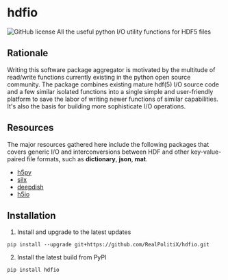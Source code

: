 # hdfio
![GitHub license](https://img.shields.io/github/license/RealPolitiX/hdfio)
All the useful python I/O utility functions for HDF5 files

## Rationale
Writing this software package aggregator is motivated by the multitude of read/write functions currently existing in the python open source community. The package combines existing mature hdf(5) I/O source code and a few similar isolated functions into a single simple and user-friendly platform to save the labor of writing newer functions of similar capabilities. It's also the basis for building more sophisticate I/O operations.

## Resources
The major resources gathered here include the following packages that covers generic I/O and interconversions between HDF and other key-value-paired file formats, such as **dictionary**, **json**, **mat**.

- [h5py](https://github.com/h5py/h5py)
- [silx](https://github.com/silx-kit/silx)
- [deepdish](https://github.com/uchicago-cs/deepdish)
- [h5io](https://github.com/h5io/h5io)

## Installation

1. Install and upgrade to the latest updates

```
pip install --upgrade git+https://github.com/RealPolitiX/hdfio.git
```
2. Install the latest build from PyPI

```
pip install hdfio
```
